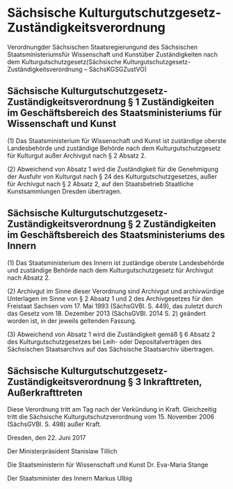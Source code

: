 # Sächsische Kulturgutschutzgesetz-Zuständigkeitsverordnung

Verordnungder Sächsischen Staatsregierungund des Sächsischen Staatsministeriumsfür Wissenschaft und Kunstüber Zuständigkeiten nach dem Kulturgutschutzgesetz(Sächsische Kulturgutschutzgesetz-Zuständigkeitsverordnung – SächsKGSGZustVO)

## Sächsische Kulturgutschutzgesetz-Zuständigkeitsverordnung § 1  Zuständigkeiten im Geschäftsbereich des Staatsministeriums für Wissenschaft und Kunst

(1) Das Staatsministerium für Wissenschaft und Kunst ist zuständige oberste Landesbehörde und zuständige Behörde nach dem Kulturgutschutzgesetz für Kulturgut außer Archivgut nach § 2 Absatz 2.

(2) Abweichend von Absatz 1 wird die Zuständigkeit für die Genehmigung der Ausfuhr von Kulturgut nach § 24 des Kulturgutschutzgesetzes, außer für Archivgut nach § 2 Absatz 2, auf den Staatsbetrieb Staatliche Kunstsammlungen Dresden übertragen.


## Sächsische Kulturgutschutzgesetz-Zuständigkeitsverordnung § 2  Zuständigkeiten im Geschäftsbereich des Staatsministeriums des Innern

(1) Das Staatsministerium des Innern ist zuständige oberste Landesbehörde und zuständige Behörde nach dem Kulturgutschutzgesetz für Archivgut nach Absatz 2.

(2) Archivgut im Sinne dieser Verordnung sind Archivgut und archivwürdige Unterlagen im Sinne von § 2 Absatz 1 und 2 des Archivgesetzes für den Freistaat Sachsen vom 17. Mai 1993 (SächsGVBl. S. 449), das zuletzt durch das Gesetz vom 18. Dezember 2013 (SächsGVBl. 2014 S. 2) geändert worden ist, in der jeweils geltenden Fassung.

(3) Abweichend von Absatz 1 wird die Zuständigkeit gemäß § 6 Absatz 2 des Kulturgutschutzgesetzes bei Leih- oder Depositalverträgen des Sächsischen Staatsarchivs auf das Sächsische Staatsarchiv übertragen.


## Sächsische Kulturgutschutzgesetz-Zuständigkeitsverordnung § 3  Inkrafttreten, Außerkrafttreten

Diese Verordnung tritt am Tag nach der Verkündung in Kraft. Gleichzeitig tritt die Sächsische Kulturgutschutzverordnung vom 15. November 2006 (SächsGVBl. S. 498) außer Kraft.

Dresden, den 22. Juni 2017

Der Ministerpräsident
Stanislaw Tillich

Die Staatsministerin für Wissenschaft und Kunst
Dr. Eva-Maria Stange

Der Staatsminister des Innern
Markus Ulbig


